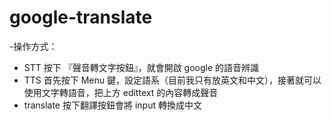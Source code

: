 google-translate
================

-操作方式：
  - STT 按下 『聲音轉文字按鈕』，就會開啟 google 的語音辨識
  - TTS 首先按下 Menu 鍵，設定語系（目前我只有放英文和中文），接著就可以使用文字轉語音，把上方 edittext 的內容轉成聲音
  - translate 按下翻譯按鈕會將 input 轉換成中文
